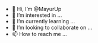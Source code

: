 - 👋 Hi, I’m @MayurUp
- 👀 I’m interested in ...
- 🌱 I’m currently learning ...
- 💞️ I’m looking to collaborate on ...
- 📫 How to reach me ...

<!---
MayurUp/MayurUp is a ✨ special ✨ repository because its `README.md` (this file) appears on your GitHub profile.
You can click the Preview link to take a look at your changes.
--->
